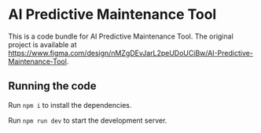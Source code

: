 
  # AI Predictive Maintenance Tool

  This is a code bundle for AI Predictive Maintenance Tool. The original project is available at https://www.figma.com/design/nMZgDEvJarL2peUDoUCiBw/AI-Predictive-Maintenance-Tool.

  ## Running the code

  Run `npm i` to install the dependencies.

  Run `npm run dev` to start the development server.
  
